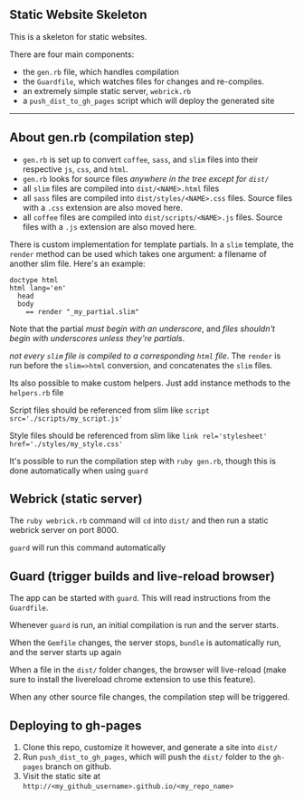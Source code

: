 ## Static Website Skeleton

This is a skeleton for static websites.

There are four main components:

  - the `gen.rb` file, which handles compilation
  - the `Guardfile`, which watches files for changes and re-compiles.
  - an extremely simple static server, `webrick.rb`
  - a `push_dist_to_gh_pages` script which will deploy the generated site

---

## About gen.rb (compilation step)

  - `gen.rb` is set up to convert `coffee`, `sass`, and `slim` files into their respective `js`, `css`, and `html`.
  - `gen.rb` looks for source files _anywhere in the tree except for `dist/`_
  - all `slim` files are compiled into `dist/<NAME>.html` files
  - all `sass` files are compiled into `dist/styles/<NAME>.css` files. Source files with a `.css` extension are also moved here.
  - all `coffee` files are compiled into `dist/scripts/<NAME>.js` files. Source files with a `.js` extension are also moved here.

There is custom implementation for template partials.
In a `slim` template, the `render` method can be used which takes one argument: a filename of another slim file.
Here's an example:

```slim
doctype html
html lang='en'
  head
  body
    == render "_my_partial.slim"
```

Note that the partial _must begin with an underscore_, and _files shouldn't begin with underscores unless they're partials_.

 _not every `slim` file is compiled to a corresponding `html` file_.
The `render` is run before the `slim=>html` conversion, and concatenates the `slim` files.

Its also possible to make custom helpers. Just add instance methods to the `helpers.rb` file

Script files should be referenced from slim like `script src='./scripts/my_script.js'`

Style files should be referenced from slim like `link rel='stylesheet' href='./styles/my_style.css'`

It's possible to run the compilation step with `ruby gen.rb`, though this is done automatically when using `guard`

## Webrick (static server)

The `ruby webrick.rb` command will `cd` into `dist/` and then run a static webrick server on port 8000.

`guard` will run this command automatically

## Guard (trigger builds and live-reload browser)

The app can be started with `guard`. This will read instructions from the `Guardfile`.

Whenever `guard` is run, an initial compilation is run and the server starts.

When the `Gemfile` changes, the server stops, `bundle` is automatically run, and the server starts up again

When a file in the `dist/` folder changes, the browser will live-reload (make sure to install the livereload chrome extension to use this feature).

When any other source file changes, the compilation step will be triggered.


## Deploying to gh-pages

1. Clone this repo, customize it however, and generate a site into `dist/`
2. Run `push_dist_to_gh_pages`, which will push the `dist/` folder to the `gh-pages` branch on github.
3. Visit the static site at `http://<my_github_username>.github.io/<my_repo_name>`
